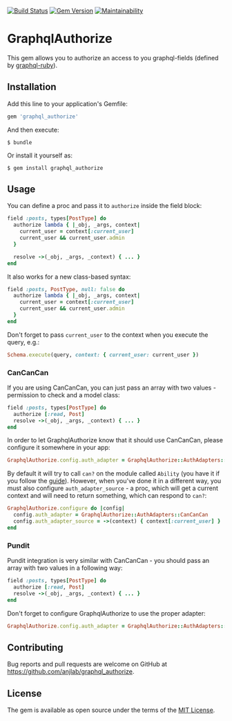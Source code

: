 [![Build Status](https://travis-ci.org/anjlab/graphql_authorize.svg?branch=master)](https://travis-ci.org/anjlab/graphql_authorize)
[![Gem Version](https://badge.fury.io/rb/ar_lazy_preload.svg)](https://rubygems.org/gems/graphql_authorize)
[![Maintainability](https://api.codeclimate.com/v1/badges/ee8428a2161aa56ad2af/maintainability)](https://codeclimate.com/github/anjlab/graphql_authorize/maintainability)

# GraphqlAuthorize


This gem allows you to authorize an access to you graphql-fields (defined by [graphql-ruby](https://github.com/rmosolgo/graphql-ruby)).

## Installation

Add this line to your application's Gemfile:

```ruby
gem 'graphql_authorize'
```

And then execute:

    $ bundle

Or install it yourself as:

    $ gem install graphql_authorize

## Usage

You can define a proc and pass it to `authorize` inside the field block:

```ruby
field :posts, types[PostType] do
  authorize lambda { |_obj, _args, context|
    current_user = context[:current_user]
    current_user && current_user.admin
  }

  resolve ->(_obj, _args, _context) { ... }
end
```

It also works for a new class-based syntax:

```ruby
field :posts, PostType, null: false do
  authorize lambda { |_obj, _args, context|
    current_user = context[:current_user]
    current_user && current_user.admin
  }
end
```

Don't forget to pass `current_user` to the context when you execute the query, e.g.:

```ruby
Schema.execute(query, context: { current_user: current_user })
```

### CanCanCan

If you are using CanCanCan, you can just pass an array with two values - permission to check and a model class:

```ruby
field :posts, types[PostType] do
  authorize [:read, Post]
  resolve ->(_obj, _args, _context) { ... }
end
```

In order to let GraphqlAuthorize know that it should use CanCanCan, please configure it somewhere in your app:

```ruby
GraphqlAuthorize.config.auth_adapter = GraphqlAuthorize::AuthAdapters::CanCanCan
```

By default it will try to call `can?` on the module called `Ability` (you have it if you follow the [guide](https://github.com/CanCanCommunity/cancancan/wiki/Defining-Abilities)). However, when you've done it in a different way, you must also configure `auth_adapter_source` - a proc, which will get a current context and will need to return something, which can respond to `can?`:

```ruby
GraphqlAuthorize.configure do |config|
  config.auth_adapter = GraphqlAuthorize::AuthAdapters::CanCanCan
  config.auth_adapter_source = ->(context) { context[:current_user] }
end
```

### Pundit

Pundit integration is very similar with CanCanCan - you should pass an array with two values in a following way:

```ruby
field :posts, types[PostType] do
  authorize [:read, Post]
  resolve ->(_obj, _args, _context) { ... }
end
```

Don't forget to configure GraphqlAuthorize to use the proper adapter:

```ruby
GraphqlAuthorize.config.auth_adapter = GraphqlAuthorize::AuthAdapters::Pundit
```

## Contributing

Bug reports and pull requests are welcome on GitHub at https://github.com/anjlab/graphql_authorize.

## License

The gem is available as open source under the terms of the [MIT License](https://opensource.org/licenses/MIT).
